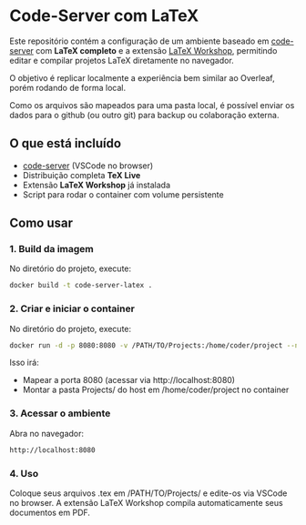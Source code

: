 # Code-Server com LaTeX

Este repositório contém a configuração de um ambiente baseado em [code-server](https://github.com/coder/code-server) com **LaTeX completo** e a extensão [LaTeX Workshop](https://marketplace.visualstudio.com/items?itemName=James-Yu.latex-workshop), permitindo editar e compilar projetos LaTeX diretamente no navegador.

O objetivo é replicar localmente a experiência bem similar ao Overleaf, porém rodando de forma local.

Como os arquivos são mapeados para uma pasta local, é possível enviar os dados para o github (ou outro git) para backup ou colaboração externa.
## O que está incluído
- [code-server](https://github.com/coder/code-server) (VSCode no browser)
- Distribuição completa **TeX Live** 
- Extensão **LaTeX Workshop** já instalada
- Script para rodar o container com volume persistente

## Como usar

### 1. Build da imagem
No diretório do projeto, execute:
```bash
docker build -t code-server-latex .
```

### 2. Criar e iniciar o container
No diretório do projeto, execute:
```bash
docker run -d -p 8080:8080 -v /PATH/TO/Projects:/home/coder/project --name code-server-latex code-server-latex
```
Isso irá:

- Mapear a porta 8080 (acessar via http://localhost:8080)
- Montar a pasta Projects/ do host em /home/coder/project no container

### 3. Acessar o ambiente
Abra no navegador:
```bash
http://localhost:8080
```


### 4. Uso
Coloque seus arquivos .tex em /PATH/TO/Projects/ e edite-os via VSCode no browser.
A extensão LaTeX Workshop compila automaticamente seus documentos em PDF.
